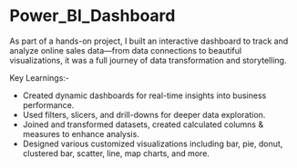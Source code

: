 # Power_BI_Dashboard
As part of a hands-on project, I built an interactive dashboard to track and analyze online sales data—from data connections to beautiful visualizations, it was a full journey of data transformation and storytelling.

Key Learnings:-
- Created dynamic dashboards for real-time insights into business performance.
- Used filters, slicers, and drill-downs for deeper data exploration.
- Joined and transformed datasets, created calculated columns & measures to enhance analysis.
- Designed various customized visualizations including bar, pie, donut, clustered bar, scatter, line, map charts, and more.
